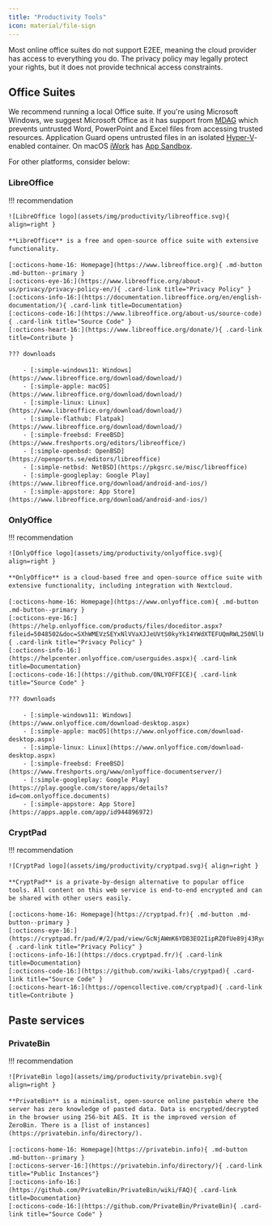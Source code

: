 ```yaml
---
title: "Productivity Tools"
icon: material/file-sign
---
```

Most online office suites do not support E2EE, meaning the cloud provider has access to everything you do. The privacy policy may legally protect your rights, but it does not provide technical access constraints.

## Office Suites

We recommend running a local Office suite. If you're using Microsoft Windows, we suggest Microsoft Office as it has support from [MDAG](https://docs.microsoft.com/en-us/windows/security/threat-protection/microsoft-defender-application-guard/md-app-guard-overview) which prevents untrusted Word, PowerPoint and Excel files from accessing trusted resources. Application Guard opens untrusted files in an isolated [Hyper-V](https://en.wikipedia.org/wiki/Hyper-V)-enabled container. On macOS [iWork](https://www.apple.com/iwork) has [App Sandbox](https://developer.apple.com/library/archive/documentation/Security/Conceptual/AppSandboxDesignGuide/AboutAppSandbox/AboutAppSandbox.html).

For other platforms, consider below:

### LibreOffice

!!! recommendation

    ![LibreOffice logo](assets/img/productivity/libreoffice.svg){ align=right }

    **LibreOffice** is a free and open-source office suite with extensive functionality.

    [:octicons-home-16: Homepage](https://www.libreoffice.org){ .md-button .md-button--primary }
    [:octicons-eye-16:](https://www.libreoffice.org/about-us/privacy/privacy-policy-en/){ .card-link title="Privacy Policy" }
    [:octicons-info-16:](https://documentation.libreoffice.org/en/english-documentation/){ .card-link title=Documentation}
    [:octicons-code-16:](https://www.libreoffice.org/about-us/source-code){ .card-link title="Source Code" }
    [:octicons-heart-16:](https://www.libreoffice.org/donate/){ .card-link title=Contribute }

    ??? downloads

        - [:simple-windows11: Windows](https://www.libreoffice.org/download/download/)
        - [:simple-apple: macOS](https://www.libreoffice.org/download/download/)
        - [:simple-linux: Linux](https://www.libreoffice.org/download/download/)
        - [:simple-flathub: Flatpak](https://www.libreoffice.org/download/download/)
        - [:simple-freebsd: FreeBSD](https://www.freshports.org/editors/libreoffice/)
        - [:simple-openbsd: OpenBSD](https://openports.se/editors/libreoffice)
        - [:simple-netbsd: NetBSD](https://pkgsrc.se/misc/libreoffice)
        - [:simple-googleplay: Google Play](https://www.libreoffice.org/download/android-and-ios/)
        - [:simple-appstore: App Store](https://www.libreoffice.org/download/android-and-ios/)

### OnlyOffice

!!! recommendation

    ![OnlyOffice logo](assets/img/productivity/onlyoffice.svg){ align=right }

    **OnlyOffice** is a cloud-based free and open-source office suite with extensive functionality, including integration with Nextcloud.

    [:octicons-home-16: Homepage](https://www.onlyoffice.com){ .md-button .md-button--primary }
    [:octicons-eye-16:](https://help.onlyoffice.com/products/files/doceditor.aspx?fileid=5048502&doc=SXhWMEVzSEYxNlVVaXJJeUVtS0kyYk14YWdXTEFUQmRWL250NllHNUFGbz0_IjUwNDg1MDIi0){ .card-link title="Privacy Policy" }
    [:octicons-info-16:](https://helpcenter.onlyoffice.com/userguides.aspx){ .card-link title=Documentation}
    [:octicons-code-16:](https://github.com/ONLYOFFICE){ .card-link title="Source Code" }

    ??? downloads

        - [:simple-windows11: Windows](https://www.onlyoffice.com/download-desktop.aspx)
        - [:simple-apple: macOS](https://www.onlyoffice.com/download-desktop.aspx)
        - [:simple-linux: Linux](https://www.onlyoffice.com/download-desktop.aspx)
        - [:simple-freebsd: FreeBSD](https://www.freshports.org/www/onlyoffice-documentserver/)
        - [:simple-googleplay: Google Play](https://play.google.com/store/apps/details?id=com.onlyoffice.documents)
        - [:simple-appstore: App Store](https://apps.apple.com/app/id944896972)

### CryptPad

!!! recommendation

    ![CryptPad logo](assets/img/productivity/cryptpad.svg){ align=right }

    **CryptPad** is a private-by-design alternative to popular office tools. All content on this web service is end-to-end encrypted and can be shared with other users easily.

    [:octicons-home-16: Homepage](https://cryptpad.fr){ .md-button .md-button--primary }
    [:octicons-eye-16:](https://cryptpad.fr/pad/#/2/pad/view/GcNjAWmK6YDB3EO2IipRZ0fUe89j43Ryqeb4fjkjehE/){ .card-link title="Privacy Policy" }
    [:octicons-info-16:](https://docs.cryptpad.fr/){ .card-link title=Documentation}
    [:octicons-code-16:](https://github.com/xwiki-labs/cryptpad){ .card-link title="Source Code" }
    [:octicons-heart-16:](https://opencollective.com/cryptpad){ .card-link title=Contribute }

## Paste services

### PrivateBin

!!! recommendation

    ![PrivateBin logo](assets/img/productivity/privatebin.svg){ align=right }

    **PrivateBin** is a minimalist, open-source online pastebin where the server has zero knowledge of pasted data. Data is encrypted/decrypted in the browser using 256-bit AES. It is the improved version of ZeroBin. There is a [list of instances](https://privatebin.info/directory/).

    [:octicons-home-16: Homepage](https://privatebin.info){ .md-button .md-button--primary }
    [:octicons-server-16:](https://privatebin.info/directory/){ .card-link title="Public Instances"}
    [:octicons-info-16:](https://github.com/PrivateBin/PrivateBin/wiki/FAQ){ .card-link title=Documentation}
    [:octicons-code-16:](https://github.com/PrivateBin/PrivateBin){ .card-link title="Source Code" }
